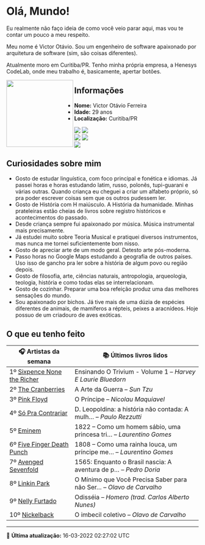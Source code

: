 # Olá, Mundo!

Eu realmente não faço ideia de como você veio parar aqui, mas vou te contar um pouco a meu respeito.

Meu nome é Victor Otávio. Sou um engenheiro de software apaixonado por arquitetura de software (sim, são coisas diferentes).

Atualmente moro em Curitiba/PR. Tenho minha própria empresa, a Henesys CodeLab, onde meu trabalho é, basicamente, apertar botões.

<img align="left" src="https://github.com/vctrtvfrrr/vctrtvfrrr/raw/master/octocat.png" alt="" width="175" />

## Informações

- **Nome:** Victor Otávio Ferreira
- **Idade:** 29 anos
- **Localização:** Curitiba/PR

[![](https://img.shields.io/badge/LinkedIn-victorotavio-blue)](https://www.linkedin.com/in/victorotavio/) [![](https://img.shields.io/badge/Twitter-@vctrtvfrrr-blue)](https://twitter.com/vctrtvfrrr)  
[![](https://img.shields.io/badge/GitHub-vctrtvfrrr-24292e)](https://github.com/vctrtvfrrr) [![](https://img.shields.io/badge/GitLab-vctrtvfrrr-ec5d16)](https://gitlab.com/vctrtvfrrr)  
[![](https://img.shields.io/badge/Email-victor@otavioferreira.com.br-red)](mailto:victor@otavioferreira.com.br)  

## Curiosidades sobre mim

-   Gosto de estudar linguística, com foco principal e fonética e idiomas. Já passei horas e horas estudando latim, russo, polonês, tupi-guarani e várias outras. Quando criança eu cheguei a criar um alfabeto próprio, só pra poder escrever coisas sem que os outros pudessem ler.
-   Gosto de História com H maiúsculo. A História da humanidade. Minhas prateleiras estão cheias de livros sobre registro históricos e acontecimentos do passado.
-   Desde criança sempre fui apaixonado por música. Música instrumental mais precisamente.
-   Já estudei muito sobre Teoria Musical e pratiquei diversos instrumentos, mas nunca me tornei suficientemente bom nisso.
-   Gosto de apreciar arte de um modo geral. Detesto arte pós-moderna.
-   Passo horas no Google Maps estudando a geografia de outros países. Uso isso de gancho pra ler sobre a história de algum povo ou região depois.
-   Gosto de filosofia, arte, ciências naturais, antropologia, arqueologia, teologia, história e como todas elas se interrelacionam.
-   Gosto de cozinhar. Preparar uma boa refeição produz uma das melhores sensações do mundo.
-   Sou apaixonado por bichos. Já tive mais de uma dúzia de espécies diferentes de animais, de mamiferos a répteis, peixes a aracnídeos. Hoje possuo de um criadouro de aves exóticas.


## O que eu tenho feito

|                               🎧 Artistas da semana                               |                      📚 Últimos livros lidos                      |
|-----------------------------------------------------------------------------------|-------------------------------------------------------------------|
| 1º [Sixpence None the Richer](https://www.last.fm/music/Sixpence+None+the+Richer) | Ensinando O Trivium - Volume 1	–	_Harvey E Laurie Bluedorn_         |
| 2º [The Cranberries](https://www.last.fm/music/The+Cranberries)                   | A Arte da Guerra	–	_Sun Tzu_                                        |
| 3º [Pink Floyd](https://www.last.fm/music/Pink+Floyd)                             | O Príncipe	–	_Nicolau Maquiavel_                                    |
| 4º [Só Pra Contrariar](https://www.last.fm/music/S%C3%B3+Pra+Contrariar)          | D. Leopoldina: a história não contada: A mulh…	–	_Paulo Rezzutti_   |
| 5º [Eminem](https://www.last.fm/music/Eminem)                                     | 1822 – Como um homem sábio, uma princesa tri…	–	_Laurentino Gomes_  |
| 6º [Five Finger Death Punch](https://www.last.fm/music/Five+Finger+Death+Punch)   | 1808 – Como uma rainha louca, um príncipe me…	–	_Laurentino Gomes_  |
| 7º [Avenged Sevenfold](https://www.last.fm/music/Avenged+Sevenfold)               | 1565: Enquanto o Brasil nascia: A aventura de p…	–	_Pedro Doria_    |
| 8º [Linkin Park](https://www.last.fm/music/Linkin+Park)                           | O Mínimo que Você Precisa Saber para não Ser…	–	_Olavo de Carvalho_ |
| 9º [Nelly Furtado](https://www.last.fm/music/Nelly+Furtado)                       | Odisséia	–	_Homero (trad. Carlos Alberto Nunes)_                    |
| 10º [Nickelback](https://www.last.fm/music/Nickelback)                            | O imbecil coletivo	–	_Olavo de Carvalho_                            |


---

🚀 **Última atualização:** 16-03-2022 02:27:02 UTC